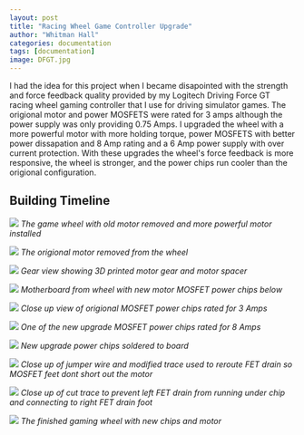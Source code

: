 ```yaml
---
layout: post
title: "Racing Wheel Game Controller Upgrade"
author: "Whitman Hall"
categories: documentation
tags: [documentation]
image: DFGT.jpg
---
```


I had the idea for this project when I became disapointed with the strength and force feedback quality provided by my Logitech Driving Force GT racing wheel gaming controller that I use for driving simulator games. The origional motor and power MOSFETS were rated for 3 amps although the power supply was only providing 0.75 Amps. I upgraded the wheel with a more powerful motor with more holding torque, power MOSFETS with better power dissapation and 8 Amp rating and a 6 Amp power supply with over current protection. With these upgrades the wheel's force feedback is more responsive, the wheel is stronger, and the power chips run cooler than the origional configuration.

## Building Timeline
![](/assets/img/DFGTwithmotor.jpg)
*The game wheel with old motor removed and more powerful motor installed*

![](/assets/img/DFGToldmotor.jpg)
*The origional motor removed from the wheel*

![](/assets/img/DFGTgearscloseup.jpg)
*Gear view showing 3D printed motor gear and motor spacer*

![](/assets/img/DFGTBoard.jpg)
*Motherboard from wheel with new motor MOSFET power chips below*

![](/assets/img/DFGToldchips.jpg)
*Close up view of origional MOSFET power chips rated for 3 Amps*

![](/assets/img/DFGTnewchip.jpg)
*One of the new upgrade MOSFET power chips rated for 8 Amps*

![](/assets/img/DFGTnewchips.jpg)
*New upgrade power chips soldered to board*

![](/assets/img/DFGTjumperwire.jpg)
*Close up of jumper wire and modified trace used to reroute FET drain so MOSFET feet dont short out the motor*

![](/assets/img/DFGTcuttrace.jpg)
*Close up of cut trace to prevent left FET drain from running under chip and connecting to right FET drain foot*

![](/assets/img/DFGT.jpg)
*The finished gaming wheel with new chips and motor*

